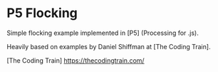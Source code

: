 # P5 Flocking

Simple flocking example implemented in [P5] (Processing for .js).

Heavily based on examples by Daniel Shiffman at [The Coding Train].

[The Coding Train] https://thecodingtrain.com/